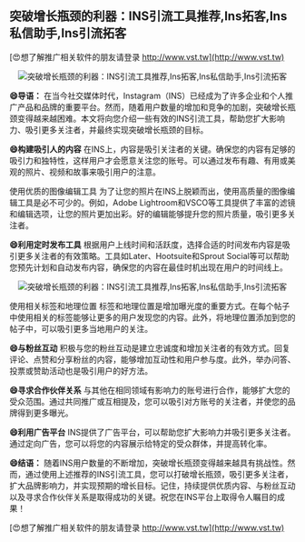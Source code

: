 ## **突破增长瓶颈的利器：INS引流工具推荐,Ins拓客,Ins私信助手,Ins引流拓客**

[😍想了解推广相关软件的朋友请登录 http://www.vst.tw](http://www.vst.tw)

 <center><img src="https://vst.tw/MP4/tuiguang/png/1.png" alt="突破增长瓶颈的利器：INS引流工具推荐,Ins拓客,Ins私信助手,Ins引流拓客"></center>

**😄导语：**
在当今社交媒体时代，Instagram（INS）已经成为了许多企业和个人推广产品和品牌的重要平台。然而，随着用户数量的增加和竞争的加剧，突破增长瓶颈变得越来越困难。本文将向您介绍一些有效的INS引流工具，帮助您扩大影响力、吸引更多关注者，并最终实现突破增长瓶颈的目标。

**😄构建吸引人的内容**
在INS上，内容是吸引关注者的关键。确保您的内容有足够的吸引力和独特性，这样用户才会愿意关注您的账号。可以通过发布有趣、有用或美观的照片、视频和故事来吸引用户的注意。

使用优质的图像编辑工具
为了让您的照片在INS上脱颖而出，使用高质量的图像编辑工具是必不可少的。例如，Adobe Lightroom和VSCO等工具提供了丰富的滤镜和编辑选项，让您的照片更加出彩。好的编辑能够提升您的照片质量，吸引更多关注者。

**😄利用定时发布工具**
根据用户上线时间和活跃度，选择合适的时间发布内容是吸引更多关注者的有效策略。工具如Later、Hootsuite和Sprout Social等可以帮助您预先计划和自动发布内容，确保您的内容在最佳时机出现在用户的时间线上。

 <center><img src="https://vst.tw/MP4/tuiguang/png/6.png" alt="突破增长瓶颈的利器：INS引流工具推荐,Ins拓客,Ins私信助手,Ins引流拓客"></center>

使用相关标签和地理位置
标签和地理位置是增加曝光度的重要方式。在每个帖子中使用相关的标签能够让更多的用户发现您的内容。此外，将地理位置添加到您的帖子中，可以吸引更多当地用户的关注。

**😄与粉丝互动**
积极与您的粉丝互动是建立忠诚度和增加关注者的有效方式。回复评论、点赞和分享粉丝的内容，能够增加互动性和用户参与度。此外，举办问答、投票或赞助活动也是吸引用户的好方法。

**😄寻求合作伙伴关系**
与其他在相同领域有影响力的账号进行合作，能够扩大您的受众范围。通过共同推广或互相提及，您可以吸引对方账号的关注者，并使您的品牌得到更多曝光。

**😄利用广告平台**
INS提供了广告平台，可以帮助您扩大影响力并吸引更多关注者。通过定向广告，您可以将您的内容展示给特定的受众群体，并提高转化率。

**😄结语：**
随着INS用户数量的不断增加，突破增长瓶颈变得越来越具有挑战性。然而，通过使用上述推荐的INS引流工具，您可以打破增长瓶颈，吸引更多关注者，扩大品牌影响力，并实现预期的增长目标。记住，持续提供优质内容、与粉丝互动以及寻求合作伙伴关系是取得成功的关键。祝您在INS平台上取得令人瞩目的成果！

[😍想了解推广相关软件的朋友请登录 http://www.vst.tw](http://www.vst.tw)



